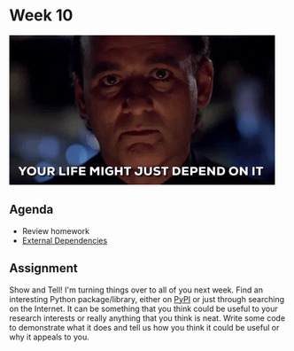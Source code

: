 # Week 10

![billmurray](assets/depends.gif)

## Agenda
- Review homework
- [External Dependencies](lesson.md) 

## Assignment

Show and Tell! I'm turning things over to all of you next week. Find an interesting Python package/library, either on [PyPI](https://pypi.org/) or just through searching on the Internet. It can be something that you think could be useful to your research interests or really anything that you think is neat. Write some code to demonstrate what it does and tell us how you think it could be useful or why it appeals to you.
